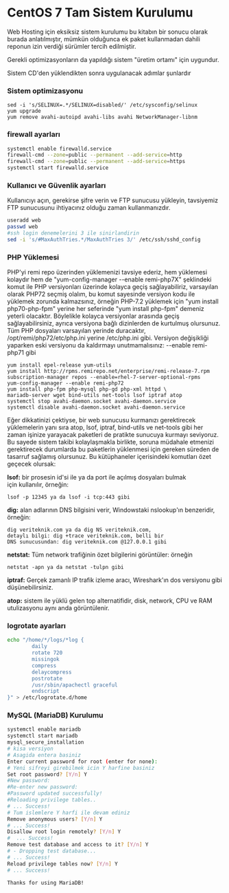 # CentOS 7 Tam Sistem Kurulumu

Web Hosting için eksiksiz sistem kurulumu bu kitabın bir sonucu olarak burada anlatılmıştır, mümkün olduğunca ek paket kullanmadan dahili reponun izin verdiği sürümler tercih edilmiştir.

Gerekli optimizasyonların da yapıldığı sistem "üretim ortamı" için uygundur.

Sistem CD'den yüklendikten sonra uygulanacak adımlar şunlardır

### Sistem optimizasyonu

```
sed -i 's/SELINUX=.*/SELINUX=disabled/' /etc/sysconfig/selinux
yum upgrade
yum remove avahi-autoipd avahi-libs avahi NetworkManager-libnm
```

### firewall ayarları

```bash
systemctl enable firewalld.service
firewall-cmd --zone=public --permanent --add-service=http
firewall-cmd --zone=public --permanent --add-service=https
systemctl start firewalld.service
```

### Kullanıcı ve Güvenlik ayarları

Kullanıcıyı açın, gerekirse şifre verin ve FTP sunucusu yükleyin, tavsiyemiz FTP sunucusunu ihtiyacınız olduğu zaman kullanmanızdır.

```bash
useradd web
passwd web
#ssh login denemelerini 3 ile sinirlandirin
sed -i 's/#MaxAuthTries.*/MaxAuthTries 3/' /etc/ssh/sshd_config
```

### PHP Yüklemesi

PHP'yi remi repo üzerinden yüklemenizi tavsiye ederiz, hem yüklemesi kolaydır hem de "yum-config-manager --enable remi-php7X" şeklindeki komut ile PHP versiyonları üzerinde kolayca geçiş sağlayabiliriz, varsayılan olarak PHP72 seçmiş olalım, bu komut sayesinde versiyon kodu ile yüklemek zorunda kalmazsınız, örneğin PHP-7.2 yüklemek için "yum install php70-php-fpm" yerine her seferinde "yum install php-fpm" demeniz yeterli olacaktır. Böylelikle kolayca versiyonlar arasında geçiş sağlayabilirsiniz, ayrıca versiyona bağlı dizinlerden de kurtulmuş olursunuz. Tüm PHP dosyaları varsayılan yerinde duracaktır, /opt/remi/php72/etc/php.ini yerine /etc/php.ini gibi. Versiyon değişikliği yaparken eski versiyonu da kaldırmayı unutmamalısınız: --enable remi-php71 gibi

```
yum install epel-release yum-utils
yum install http://rpms.remirepo.net/enterprise/remi-release-7.rpm
subscription-manager repos --enable=rhel-7-server-optional-rpms
yum-config-manager --enable remi-php72
yum install php-fpm php-mysql php-gd php-xml httpd \
mariadb-server wget bind-utils net-tools lsof iptraf atop
systemctl stop avahi-daemon.socket avahi-daemon.service
systemctl disable avahi-daemon.socket avahi-daemon.service
```

Eğer dikkatinizi çektiyse, bir web sunucusu kurmanızı gerektirecek yüklemelerin yanı sıra atop, lsof, iptraf, bind-utils ve net-tools gibi her zaman işinize yarayacak paketleri de pratikte sunucuya kurmayı seviyoruz. Bu sayede sistem takibi kolaylaşmakla birlikte, soruna müdahale etmenizi gerektirecek durumlarda bu paketlerin yüklenmesi için gereken süreden de tasarruf sağlamış olursunuz. Bu kütüphaneler içerisindeki komutları özet geçecek olursak:

**lsof:** bir prosesin id'si ile ya da port ile açılmış dosyaları bulmak  
 için kullanılır, örneğin:

```
lsof -p 12345 ya da lsof -i tcp:443 gibi
```

**dig:** alan adlarının DNS bilgisini verir, Windowstaki nslookup'ın benzeridir,  
 örneğin:

```
dig veriteknik.com ya da dig NS veriteknik.com,
detaylı bilgi: dig +trace veriteknik.com, belli bir
DNS sunucusundan: dig veriteknik.com @127.0.0.1 gibi
```

**netstat:** Tüm network trafiğinin özet bilgilerini görüntüler: örneğin

```
netstat -apn ya da netstat -tulpn gibi
```

**iptraf:** Gerçek zamanlı IP trafik izleme aracı, Wireshark'ın dos versiyonu gibi düşünebilirsiniz.

**atop:** sistem ile yüklü gelen top alternatifidir, disk, network, CPU ve RAM utulizasyonu aynı anda görüntülenir.

### logrotate ayarları

```bash
echo "/home/*/logs/*log { 
        daily 
        rotate 720 
        missingok 
        compress 
        delaycompress 
        postrotate 
        /usr/sbin/apachectl graceful 
        endscript 
}" > /etc/logrotate.d/home
```

### MySQL \(MariaDB\) Kurulumu

```bash
systemctl enable mariadb
systemctl start mariadb
mysql_secure_installation
# kisa versiyon
# Asagida entera basiniz
Enter current password for root (enter for none):
# Yeni sifreyi girebilmek icin Y harfine basiniz
Set root password? [Y/n] Y
#New password: 
#Re-enter new password: 
#Password updated successfully!
#Reloading privilege tables..
# ... Success!
# Tum islemlere Y harfi ile devam ediniz
Remove anonymous users? [Y/n] Y
# ... Success!
Disallow root login remotely? [Y/n] Y
#  ... Success!
Remove test database and access to it? [Y/n] Y
# - Dropping test database...
# ... Success!
Reload privilege tables now? [Y/n] Y
# ... Success!

Thanks for using MariaDB!
```



